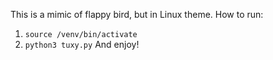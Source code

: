 This is a mimic of flappy bird, but in Linux theme. 
How to run:
1. `source /venv/bin/activate`
2. `python3 tuxy.py`
And enjoy!
